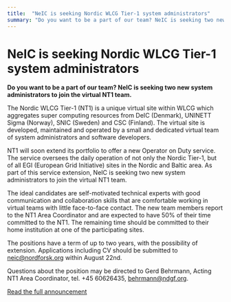 ```yaml
---
title:  "NeIC is seeking Nordic WLCG Tier-1 system administrators" 
summary: "Do you want to be a part of our team? NeIC is seeking two new system administrators to join the virtual NT1 team."
---
```


NeIC is seeking Nordic WLCG Tier-1 system administrators
========================================================

**Do you want to be a part of our team? NeIC is seeking two new system administrators to join the virtual NT1 team.**

The Nordic WLCG Tier-1 (NT1) is a unique virtual site within WLCG which aggregates super computing resources from DeIC (Denmark), UNINETT Sigma (Norway), SNIC (Sweden) and CSC (Finland). The virtual site is developed, maintained and operated by a small and dedicated virtual team of system administrators and software developers.

NT1 will soon extend its portfolio to offer a new Operator on Duty service. The service oversees the daily operation of not only the Nordic Tier-1, but of all EGI (European Grid Initiative) sites in the Nordic and Baltic area. As part of this service extension, NeIC is seeking two new system administrators to join the virtual NT1 team.

The ideal candidates are self-motivated technical experts with good communication and collaboration skills that are comfortable working in virtual teams with little face-to-face contact. The new team members report to the NT1 Area Coordinator and are expected to have 50% of their time committed to the NT1. The remaining time should be committed to their home institution at one of the participating sites.

The positions have a term of up to two years, with the possibility of extension. Applications including CV should be submitted to <neic@nordforsk.org> within August 22nd.

Questions about the position may be directed to Gerd Behrmann, Acting NT1 Area Coordinator, tel. +45 60626435, <behrmann@ndgf.org>.

[Read the full announcement](https://wiki.neic.no/w/ext/img_auth.php/8/88/140623-Open-position-announcement-NT1-sysadmin.pdf)
